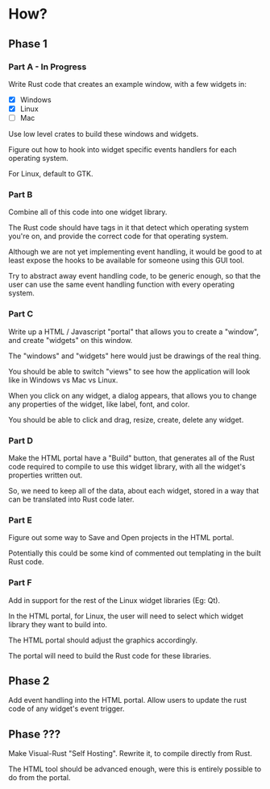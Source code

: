 # How?
## Phase 1

### Part A - In Progress
Write Rust code that creates an example window, with a few widgets in:

* [x] Windows
* [x] Linux
* [ ] Mac

Use low level crates to build these windows and widgets.

Figure out how to hook into widget specific events handlers for each operating system.

For Linux, default to GTK.

### Part B
Combine all of this code into one widget library.

The Rust code should have tags in it that detect which operating system you're on, and provide the correct code for that operating system.

Although we are not yet implementing event handling, it would be good to at least expose the hooks to be available for someone using this GUI tool.

Try to abstract away event handling code, to be generic enough, so that the user can use the same event handling function with every operating system.

### Part C
Write up a HTML / Javascript "portal" that allows you to create a "window", and create "widgets" on this window.

The "windows" and "widgets" here would just be drawings of the real thing.

You should be able to switch "views" to see how the application will look like in Windows vs Mac vs Linux.

When you click on any widget, a dialog appears, that allows you to change any properties of the widget, like label, font, and color.

You should be able to click and drag,  resize, create, delete any widget.

### Part D
Make the HTML portal have a "Build" button, that generates all of the Rust code required to compile to use this widget library, with all the widget's properties written out.

So, we need to keep all of the data, about each widget, stored in a way that can be translated into Rust code later.

### Part E
Figure out some way to Save and Open projects in the HTML portal.

Potentially this could be some kind of commented out templating in the built Rust code.

### Part F
Add in support for the rest of the Linux widget libraries (Eg: Qt).

In the HTML portal, for Linux, the user will need to select which widget library they want to build into.

The HTML portal should adjust the graphics accordingly.

The portal will need to build the Rust code for these libraries.

## Phase 2
Add event handling into the HTML portal. Allow users to update the rust code of any widget's event trigger.

## Phase ???
Make Visual-Rust "Self Hosting". Rewrite it, to compile directly from Rust.

The HTML tool should be advanced enough, were this is entirely possible to do from the portal.
